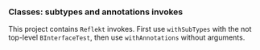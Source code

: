 ### Classes: subtypes and annotations invokes

This project contains `Reflekt` invokes. 
First use `withSubTypes` with the not top-level `BInterfaceTest`, 
then use `withAnnotations` without arguments.
